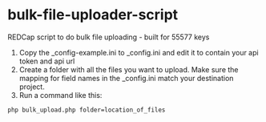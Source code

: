 # bulk-file-uploader-script
REDCap script to do bulk file uploading - built for 55577 keys

1. Copy the _config-example.ini to _config.ini and edit it to contain your api token and api url
1. Create a folder with all the files you want to upload.  Make sure the mapping for field names in the _config.ini match your destination project.
1. Run a command like this:
```
php bulk_upload.php folder=location_of_files
```

